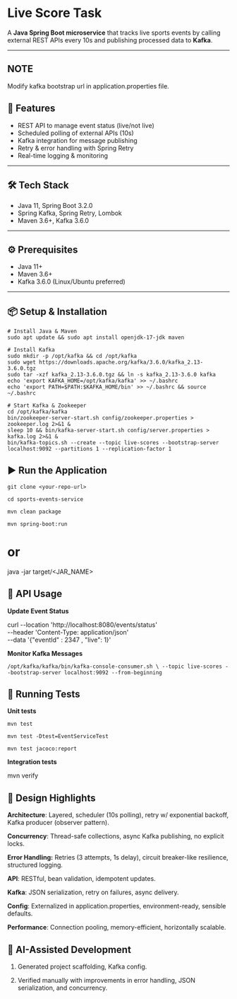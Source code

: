 # Live Score Task

A **Java Spring Boot microservice** that tracks live sports events by calling external REST APIs every 10s and publishing processed data to **Kafka**.

---

## NOTE
Modify kafka bootstrap url in application.properties file.

## 🚀 Features
- REST API to manage event status (live/not live)
- Scheduled polling of external APIs (10s)
- Kafka integration for message publishing
- Retry & error handling with Spring Retry
- Real-time logging & monitoring

---

## 🛠 Tech Stack
- Java 11, Spring Boot 3.2.0
- Spring Kafka, Spring Retry, Lombok
- Maven 3.6+, Kafka 3.6.0

---

## ⚙️ Prerequisites
- Java 11+
- Maven 3.6+
- Kafka 3.6.0 (Linux/Ubuntu preferred)

---

## 📦 Setup & Installation
```
# Install Java & Maven
sudo apt update && sudo apt install openjdk-17-jdk maven

# Install Kafka
sudo mkdir -p /opt/kafka && cd /opt/kafka
sudo wget https://downloads.apache.org/kafka/3.6.0/kafka_2.13-3.6.0.tgz
sudo tar -xzf kafka_2.13-3.6.0.tgz && ln -s kafka_2.13-3.6.0 kafka
echo 'export KAFKA_HOME=/opt/kafka/kafka' >> ~/.bashrc
echo 'export PATH=$PATH:$KAFKA_HOME/bin' >> ~/.bashrc && source ~/.bashrc

# Start Kafka & Zookeeper
cd /opt/kafka/kafka
bin/zookeeper-server-start.sh config/zookeeper.properties > zookeeper.log 2>&1 &
sleep 10 && bin/kafka-server-start.sh config/server.properties > kafka.log 2>&1 &
bin/kafka-topics.sh --create --topic live-scores --bootstrap-server localhost:9092 --partitions 1 --replication-factor 1

```
## ▶️ Run the Application

`git clone <your-repo-url>`

`cd sports-events-service`

`mvn clean package`

`mvn spring-boot:run`
# or
java -jar target/<JAR_NAME>

## 📡 API Usage
**Update Event Status**

curl --location 'http://localhost:8080/events/status' \
--header 'Content-Type: application/json' \
--data '{"eventId" : 2347 , "live": 1}'

**Monitor Kafka Messages**

`/opt/kafka/kafka/bin/kafka-console-consumer.sh \
--topic live-scores --bootstrap-server localhost:9092 --from-beginning
`
## 🧪 Running Tests

**Unit tests**

`mvn test`

`mvn test -Dtest=EventServiceTest`

`mvn test jacoco:report`

**Integration tests**

mvn verify

## 📐 Design Highlights
**Architecture**: Layered, scheduler (10s polling), retry w/ exponential backoff, Kafka producer (observer pattern).

**Concurrency**: Thread-safe collections, async Kafka publishing, no explicit locks.

**Error Handling:** Retries (3 attempts, 1s delay), circuit breaker-like resilience, structured logging.

**API**: RESTful, bean validation, idempotent updates.

**Kafka**: JSON serialization, retry on failures, async delivery.

**Config**: Externalized in application.properties, environment-ready, sensible defaults.

**Performance**: Connection pooling, memory-efficient, horizontally scalable.

## 🤖 AI-Assisted Development

1. Generated project scaffolding, Kafka config.

2. Verified manually with improvements in error handling, JSON serialization, and concurrency.
